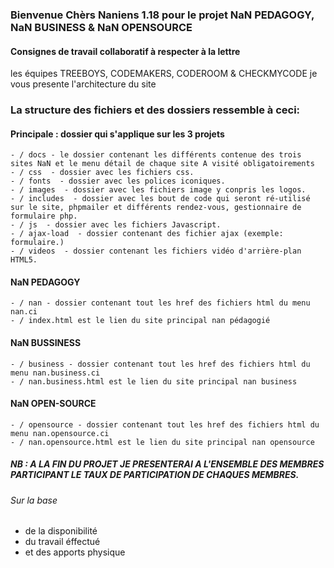 ### Bienvenue Chèrs Naniens 1.18 pour le projet NaN PEDAGOGY, NaN BUSINESS & NaN OPENSOURCE 
#### Consignes de travail collaboratif à respecter à la lettre
les équipes TREEBOYS,  CODEMAKERS, CODEROOM & CHECKMYCODE
je vous presente l'architecture du site

### La structure des fichiers et des dossiers ressemble à ceci:

#### Principale : dossier qui s'applique sur les 3 projets
    - / docs - le dossier contenant les différents contenue des trois sites NaN et le menu détail de chaque site A visité obligatoirements
    - / css  - dossier avec les fichiers css.
    - / fonts  - dossier avec les polices iconiques.
    - / images  - dossier avec les fichiers image y conpris les logos.
    - / includes  - dossier avec les bout de code qui seront ré-utilisé sur le site, phpmailer et différents rendez-vous, gestionnaire de formulaire php.
    - / js  - dossier avec les fichiers Javascript.
    - / ajax-load  - dossier contenant des fichier ajax (exemple: formulaire.)
    - / videos  - dossier contenant les fichiers vidéo d'arrière-plan HTML5.

#### NaN PEDAGOGY
    - / nan - dossier contenant tout les href des fichiers html du menu nan.ci
    - / index.html est le lien du site principal nan pédagogié

#### NaN BUSSINESS
    - / business - dossier contenant tout les href des fichiers html du menu nan.business.ci
    - / nan.business.html est le lien du site principal nan business

#### NaN OPEN-SOURCE
    - / opensource - dossier contenant tout les href des fichiers html du menu nan.opensource.ci
    - / nan.opensource.html est le lien du site principal nan opensource

##### NB : A LA FIN DU PROJET JE PRESENTERAI A L'ENSEMBLE DES MEMBRES PARTICIPANT LE TAUX DE PARTICIPATION DE CHAQUES MEMBRES.
###### Sur la base
- de la disponibilité
- du travail éffectué
- et des apports physique
